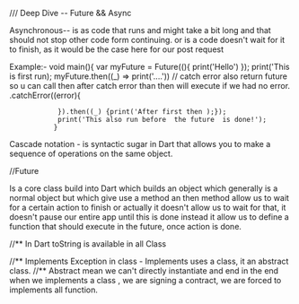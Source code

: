 
/// Deep Dive -- Future && Async

Asynchronous-- is as code that runs and might take a bit long and that should not stop other code form continuing.
  or is a code doesn't wait for it to finish, as it would be the case here for our 
  post request
               
Example:-
               void main(){
                var myFuture = Future((){
                    print('Hello')
                });
                print('This is first run);
                myFuture.then((_) => print('....'))
                // catch error also return future so u can call then after catch error than then will execute if we had no  error. 
                .catchError((error){

                }).then((_) {print('After first then );});
                print('This also run before  the future  is done!');
               }

Cascade notation - is syntactic sugar in Dart that allows you to make a sequence of operations on the same object.    


//Future 

 Is a core class build into Dart which builds an object which generally is a normal object but which give use a method an then method allow us to wait for a certain action to finish or actually it doesn't allow us to wait for that, it doesn't pause our entire app until this is done instead it allow us to define a function that should execute in the future, once action is done.

 //** In Dart toString is available in all Class

 //** Implements Exception  in class - Implements uses a class, it an abstract class.
//** Abstract mean we can't directly instantiate and end in the end when we implements a class , we are signing a contract, we are forced to implements all function.